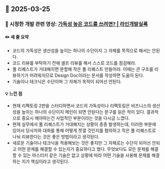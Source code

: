 ## 📅 2025-03-25
### 🎥 시청한 개발 관련 영상: [가독성 높은 코드를 쓰려면? | 라인개발실록](https://www.youtube.com/watch?v=W8mH1Ij3bUk)
#### ✏️ 세 줄 요약
- 코드의 가독성은 생산성을 높이는 하나의 수단이지 그 자체를 목적으로 해서는 안된다.
- 코드 리뷰를 부탁하기 전에 셀프 리뷰를 해서 스스로 코드를 점검해라.
- 풀 리퀘스트가 거대해지면 분할해 작은 풀 리퀘스트 만들어라. 이때는 큰 구조를 리뷰하기가 어려워지므로 Design Doc이라는 문서를 작성하면 도움이 된다.
- 기술이나 테크닉은 수단이며 그 자체가 목적이 되어선 안된다.
#### 💡 느낀 점
- 현재 리팩토링 2판을 스터디하면서 코드의 가독성이나 리팩토링은 비즈니스의 생산성을 높이는 하나의 수단이지 메인이 되면 안된다는 문구를 읽은 적이 있다. 결과적으로 중요시 해야하는건 사업적인 부분이라는 것을 다시금 느꼈다.
- 현재 실무에서 풀 리퀘스트가 거대해지는 상황이 종종 발생하는데, 이러한 부분에 있어서 당사자와 대화를 통해 어떻게 쪼갤 것인지를 협의하고 작은 풀 리퀘스트로 나눠 리뷰한다는 것은 좋은 방법이라고 생각된다.
- 새로운 기술이나 테크닉을 적용해보는 것은 좋지만 그 자체로는 수단이 되어선 안되고 어떤 문제를 해결할 수 있는지가 중요하다고 했다. 무엇보다도 모든 문제를 해결할 수 있는 마스터키 같은 기술은 없고 상황에 따라 어떤 기술을 사용해 문제를 해결하는 지가 핵심이라고 생각된다.